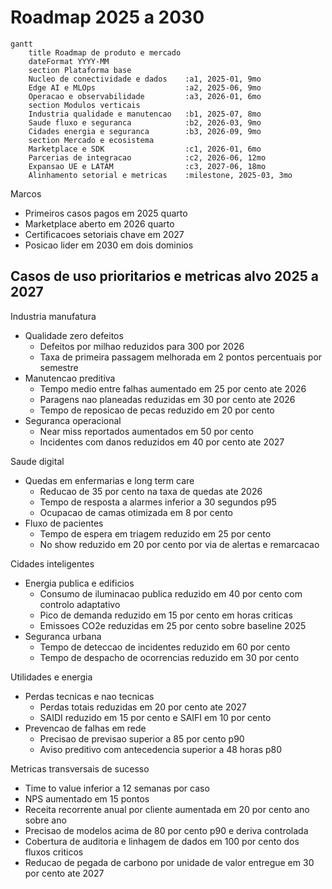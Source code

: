 # Roadmap 2025 a 2030

```mermaid
gantt
    title Roadmap de produto e mercado
    dateFormat YYYY-MM
    section Plataforma base
    Nucleo de conectividade e dados    :a1, 2025-01, 9mo
    Edge AI e MLOps                    :a2, 2025-06, 9mo
    Operacao e observabilidade         :a3, 2026-01, 6mo
    section Modulos verticais
    Industria qualidade e manutencao   :b1, 2025-07, 8mo
    Saude fluxo e seguranca            :b2, 2026-03, 9mo
    Cidades energia e seguranca        :b3, 2026-09, 9mo
    section Mercado e ecosistema
    Marketplace e SDK                  :c1, 2026-01, 6mo
    Parcerias de integracao            :c2, 2026-06, 12mo
    Expansao UE e LATAM                :c3, 2027-06, 18mo
    Alinhamento setorial e metricas    :milestone, 2025-03, 3mo
```

Marcos
- Primeiros casos pagos em 2025 quarto
- Marketplace aberto em 2026 quarto
- Certificacoes setoriais chave em 2027
- Posicao lider em 2030 em dois dominios

## Casos de uso prioritarios e metricas alvo 2025 a 2027

Industria manufatura
- Qualidade zero defeitos
  - Defeitos por milhao reduzidos para 300 por 2026
  - Taxa de primeira passagem melhorada em 2 pontos percentuais por semestre
- Manutencao preditiva
  - Tempo medio entre falhas aumentado em 25 por cento ate 2026
  - Paragens nao planeadas reduzidas em 30 por cento ate 2026
  - Tempo de reposicao de pecas reduzido em 20 por cento
- Seguranca operacional
  - Near miss reportados aumentados em 50 por cento
  - Incidentes com danos reduzidos em 40 por cento ate 2027

Saude digital
- Quedas em enfermarias e long term care
  - Reducao de 35 por cento na taxa de quedas ate 2026
  - Tempo de resposta a alarmes inferior a 30 segundos p95
  - Ocupacao de camas otimizada em 8 por cento
- Fluxo de pacientes
  - Tempo de espera em triagem reduzido em 25 por cento
  - No show reduzido em 20 por cento por via de alertas e remarcacao

Cidades inteligentes
- Energia publica e edificios
  - Consumo de iluminacao publica reduzido em 40 por cento com controlo adaptativo
  - Pico de demanda reduzido em 15 por cento em horas criticas
  - Emissoes CO2e reduzidas em 25 por cento sobre baseline 2025
- Seguranca urbana
  - Tempo de deteccao de incidentes reduzido em 60 por cento
  - Tempo de despacho de ocorrencias reduzido em 30 por cento

Utilidades e energia
- Perdas tecnicas e nao tecnicas
  - Perdas totais reduzidas em 20 por cento ate 2027
  - SAIDI reduzido em 15 por cento e SAIFI em 10 por cento
- Prevencao de falhas em rede
  - Precisao de previsao superior a 85 por cento p90
  - Aviso preditivo com antecedencia superior a 48 horas p80

Metricas transversais de sucesso
- Time to value inferior a 12 semanas por caso
- NPS aumentado em 15 pontos
- Receita recorrente anual por cliente aumentada em 20 por cento ano sobre ano
- Precisao de modelos acima de 80 por cento p90 e deriva controlada
- Cobertura de auditoria e linhagem de dados em 100 por cento dos fluxos criticos
- Reducao de pegada de carbono por unidade de valor entregue em 30 por cento ate 2027
